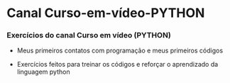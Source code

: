 # Canal Curso-em-vídeo-PYTHON
### Exercícios do canal Curso em vídeo (PYTHON)  

- Meus primeiros contatos com programação e meus primeiros códigos

- Exercícios feitos para treinar os códigos e reforçar o aprendizado da linguagem python

